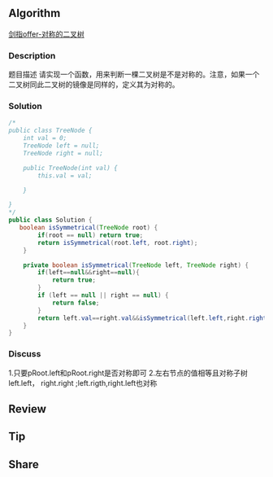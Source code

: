 ## Algorithm

[剑指offer-对称的二叉树](https://www.nowcoder.com/practice/ff05d44dfdb04e1d83bdbdab320efbcb?tpId=13&tags=&title=&diffculty=0&judgeStatus=0&rp=1)

### Description

题目描述
请实现一个函数，用来判断一棵二叉树是不是对称的。注意，如果一个二叉树同此二叉树的镜像是同样的，定义其为对称的。

### Solution

```java
/*
public class TreeNode {
    int val = 0;
    TreeNode left = null;
    TreeNode right = null;

    public TreeNode(int val) {
        this.val = val;

    }

}
*/
public class Solution {
   boolean isSymmetrical(TreeNode root) {
        if(root == null) return true;
        return isSymmetrical(root.left, root.right);
    }

    private boolean isSymmetrical(TreeNode left, TreeNode right) {
        if(left==null&&right==null){
            return true;
        }
        if (left == null || right == null) {
            return false;
        }
        return left.val==right.val&&isSymmetrical(left.left,right.right)&&isSymmetrical(left.right, right.left);
    }
}
```

### Discuss

1.只要pRoot.left和pRoot.right是否对称即可
2.左右节点的值相等且对称子树left.left， right.right ;left.rigth,right.left也对称

## Review


## Tip


## Share
